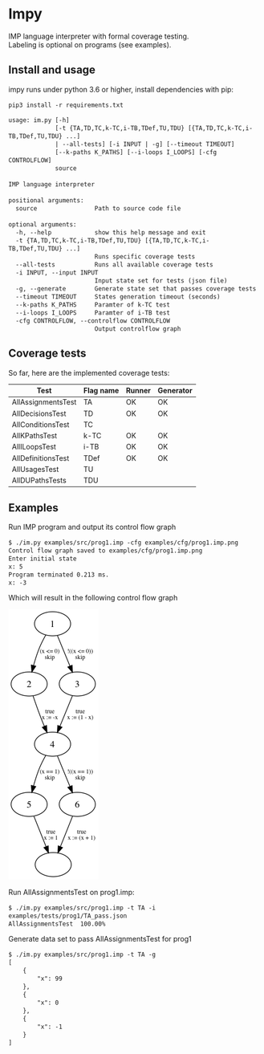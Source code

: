 # Impy

IMP language interpreter with formal coverage testing.  
Labeling is optional on programs (see examples).

## Install and usage

impy runs under python 3.6 or higher, install dependencies with pip:
```
pip3 install -r requirements.txt
```

```
usage: im.py [-h]
             [-t {TA,TD,TC,k-TC,i-TB,TDef,TU,TDU} [{TA,TD,TC,k-TC,i-TB,TDef,TU,TDU} ...]
             | --all-tests] [-i INPUT | -g] [--timeout TIMEOUT]
             [--k-paths K_PATHS] [--i-loops I_LOOPS] [-cfg CONTROLFLOW]
             source

IMP language interpreter

positional arguments:
  source                Path to source code file

optional arguments:
  -h, --help            show this help message and exit
  -t {TA,TD,TC,k-TC,i-TB,TDef,TU,TDU} [{TA,TD,TC,k-TC,i-TB,TDef,TU,TDU} ...]
                        Runs specific coverage tests
  --all-tests           Runs all available coverage tests
  -i INPUT, --input INPUT
                        Input state set for tests (json file)
  -g, --generate        Generate state set that passes coverage tests
  --timeout TIMEOUT     States generation timeout (seconds)
  --k-paths K_PATHS     Paramter of k-TC test
  --i-loops I_LOOPS     Paramter of i-TB test
  -cfg CONTROLFLOW, --controlflow CONTROLFLOW
                        Output controlflow graph
```

## Coverage tests

So far, here are the implemented coverage tests:

| Test               	| Flag name 	| Runner 	| Generator 	|
|--------------------	|-----------	|--------	|-----------	|
| AllAssignmentsTest 	| TA        	| OK     	| OK        	|
| AllDecisionsTest   	| TD        	| OK     	| OK        	|
| AllConditionsTest  	| TC        	|        	|           	|
| AllKPathsTest      	| k-TC      	| OK     	| OK        	|
| AllILoopsTest      	| i-TB      	| OK     	| OK        	|
| AllDefinitionsTest 	| TDef      	| OK     	| OK        	|
| AllUsagesTest      	| TU        	|        	|           	|
| AllDUPathsTests    	| TDU       	|        	|           	|

## Examples

Run IMP program and output its control flow graph
```
$ ./im.py examples/src/prog1.imp -cfg examples/cfg/prog1.imp.png
Control flow graph saved to examples/cfg/prog1.imp.png
Enter initial state
x: 5
Program terminated 0.213 ms.
x: -3
```

Which will result in the following control flow graph

![Control Flow Graph for prog1](https://github.com/lypnol/impy/raw/master/examples/cfg/prog1.imp.png)

Run AllAssignmentsTest on prog1.imp:
```
$ ./im.py examples/src/prog1.imp -t TA -i examples/tests/prog1/TA_pass.json
AllAssignmentsTest  100.00%
```

Generate data set to pass AllAssignmentsTest for prog1
```
$ ./im.py examples/src/prog1.imp -t TA -g
[
    {
        "x": 99
    },
    {
        "x": 0
    },
    {
        "x": -1
    }
]
```
